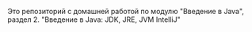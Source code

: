 Это репозиторий с домашней работой по модулю "Введение в Java",
раздел 2. "Введение в Java: JDK, JRE, JVM IntelliJ"
